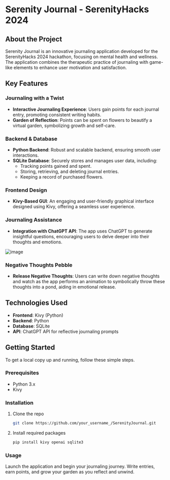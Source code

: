 # Serenity Journal - SerenityHacks 2024

## About the Project
Serenity Journal is an innovative journaling application developed for the SerenityHacks 2024 hackathon, focusing on mental health and wellness. The application combines the therapeutic practice of journaling with game-like elements to enhance user motivation and satisfaction.

## Key Features

### Journaling with a Twist
- **Interactive Journaling Experience**: Users gain points for each journal entry, promoting consistent writing habits.
- **Garden of Reflection**: Points can be spent on flowers to beautify a virtual garden, symbolizing growth and self-care.

### Backend & Database
- **Python Backend**: Robust and scalable backend, ensuring smooth user interactions.
- **SQLite Database**: Securely stores and manages user data, including:
  - Tracking points gained and spent.
  - Storing, retrieving, and deleting journal entries.
  - Keeping a record of purchased flowers.

### Frontend Design
- **Kivy-Based GUI**: An engaging and user-friendly graphical interface designed using Kivy, offering a seamless user experience.

### Journaling Assistance
- **Integration with ChatGPT API**: The app uses ChatGPT to generate insightful questions, encouraging users to delve deeper into their thoughts and emotions.

![image](https://github.com/JasonQuantrill/Journal/assets/91751222/a178dcd1-44dc-43ca-a9c1-2b584da2e661)


### Negative Thoughts Pebble
- **Release Negative Thoughts**: Users can write down negative thoughts and watch as the app performs an animation to symbolically throw these thoughts into a pond, aiding in emotional release.

## Technologies Used
- **Frontend**: Kivy (Python)
- **Backend**: Python
- **Database**: SQLite
- **API**: ChatGPT API for reflective journaling prompts

## Getting Started
To get a local copy up and running, follow these simple steps.

### Prerequisites
- Python 3.x
- Kivy

### Installation
1. Clone the repo
   ```sh
   git clone https://github.com/your_username_/SerenityJournal.git
   ```
2. Install required packages
   ```sh
   pip install kivy openai sqlite3
   ```

### Usage
Launch the application and begin your journaling journey. Write entries, earn points, and grow your garden as you reflect and unwind.
